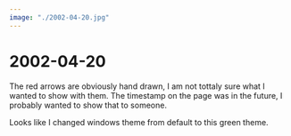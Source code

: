 ```yaml
---
image: "./2002-04-20.jpg"
---
```


# 2002-04-20

The red arrows are obviously hand drawn, I am not tottaly sure what I wanted to
show with them. The timestamp on the page was in the future, I probably wanted to show
that to someone.

Looks like I changed windows theme from default to this green theme.
